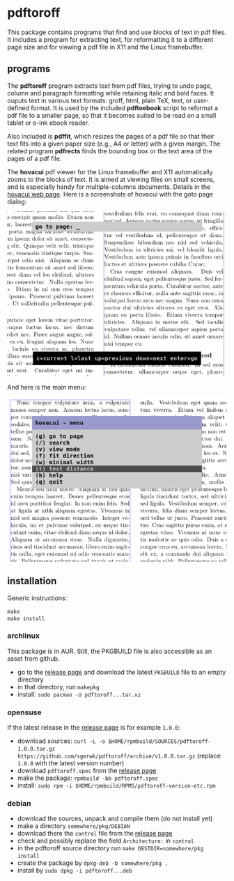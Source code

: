 # pdftoroff

This package contains programs that find and use blocks of text in pdf files.
It includes a program for extracting text, for reformatting it to a different page
size and for viewing a pdf file in X11 and the Linux framebuffer.


## programs

The **pdftoroff** program extracts text from pdf files, trying to undo page,
column and paragraph formatting while retaining italic and bold faces. It
ouputs text in various text formats: groff, html, plain TeX, text, or
user-defined format. It is used by the included **pdftoebook** script to
reformat a pdf file to a smaller page, so that it becomes suited to be read on
a small tablet or e-ink ebook reader.

Also included is **pdffit**, which resizes the pages of a pdf file so that
their text fits into a given paper size (e.g., A4 or letter) with a given
margin. The related program **pdfrects** finds the bounding box or the text
area of the pages of a pdf file.

The **hovacui** pdf viewer for the Linux framebuffer and X11 automatically
zooms to the blocks of text. It is aimed at viewing files on small screens, and
is especially handy for multiple-columns documents. Details in the
[hovacui web page](http://sgerwk.altervista.org/hovacui/hovacui.html). Here is
a screenshots of hovacui with the goto page dialog:

![hovacui: screenshot of the goto to page field](/screenshots/fb-12.png?raw=true "hovacui: the gotopage dialog")

And here is the main menu:

![hovacui: screenshot of the main manu](/screenshots/fb-23.png?raw=true "hovacui: the main menu")


## installation

Generic instructions:

```
make
make install
```

### archlinux

This package is in AUR. Still, the PKGBUILD file is also accessible as an asset
from github.

- go to the [release page](../../releases) and download the latest ``PKGBUILD`` file to an empty directory
- in that directory, run `makepkg`
- install: `sudo pacman -U pdftoroff...tar.xz`

### opensuse

If the latest release in the [release page](../../releases) is for
example `1.0.0`:

- download sources: `curl -L -o $HOME/rpmbuild/SOURCES/pdftoroff-1.0.0.tar.gz https://github.com/sgerwk/pdftoroff/archive/v1.0.0.tar.gz` (replace `1.0.0` with the latest version number)
- download `pdftoroff.spec` from the [release page](../../releases)
- make the package: `rpmbuild -bb pdftoroff.spec`
- install: `sudo rpm -i $HOME/rpmbuild/RPMS/pdftoroff-version-etc.rpm`

### debian

- download the sources, unpack and compile them (do not install yet)
- make a directory `somewhere/pkg/DEBIAN`
- download there the `control` file from the [release page](../../releases)
- check and possibly replace the field `Architecture:` in `control`
- in the pdftoroff source directory run `make DESTDIR=somewhere/pkg install`
- create the package by `dpkg-deb -b somewhere/pkg .`
- install by `sudo dpkg -i pdftoroff...deb`

